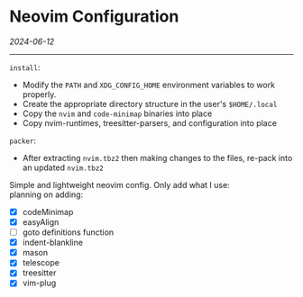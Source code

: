 # Neovim Configuration  
_2024-06-12_  

---  

`install`:  
  - Modify the `PATH` and `XDG_CONFIG_HOME` environment variables to work properly.  
  - Create the appropriate directory structure in the user's `$HOME/.local`  
  - Copy the `nvim` and `code-minimap` binaries into place  
  - Copy nvim-runtimes, treesitter-parsers, and configuration into place  

`packer`: 
  - After extracting `nvim.tbz2` then making changes to the files, re-pack into an updated `nvim.tbz2`  

Simple and lightweight neovim config. Only add what I use:  
planning on adding:  
  - [x] codeMinimap  
  - [x] easyAlign  
  - [ ] goto definitions function  
  - [x] indent-blankline
  - [x] mason  
  - [x] telescope  
  - [x] treesitter  
  - [x] vim-plug  
